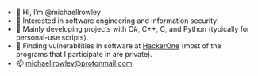- 👋 Hi, I’m @michaellrowley
- 👀 Interested in software engineering and information security!
- 🌱 Mainly developing projects with C#, C++, C, and Python (typically for personal-use scripts).
- 🐰 Finding vulnerabilities in software at [HackerOne](https://hackerone.com/michaelrowley) (most of the programs that I participate in are private).
- 📫 michaellrowley@protonmail.com
